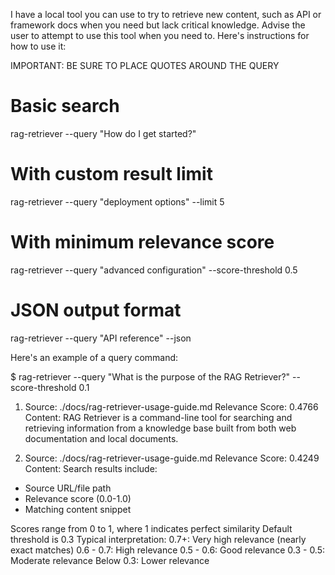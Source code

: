 I have a local tool you can use to try to retrieve
new content, such as API or framework docs when you
need but lack critical knowledge. Advise the user
to attempt to use this tool when you need to. Here's
instructions for how to use it:

IMPORTANT: BE SURE TO PLACE QUOTES AROUND THE QUERY

# Basic search

rag-retriever --query "How do I get started?"

# With custom result limit

rag-retriever --query "deployment options" --limit 5

# With minimum relevance score

rag-retriever --query "advanced configuration" --score-threshold 0.5

# JSON output format

rag-retriever --query "API reference" --json

Here's an example of a query command:

$ rag-retriever --query "What is the purpose of the RAG Retriever?" --score-threshold 0.1

1.  Source: ./docs/rag-retriever-usage-guide.md
    Relevance Score: 0.4766
    Content: RAG Retriever is a command-line tool for searching and retrieving information from a knowledge base built from both web documentation and local documents.

2.  Source: ./docs/rag-retriever-usage-guide.md
    Relevance Score: 0.4249
    Content: Search results include:

- Source URL/file path
- Relevance score (0.0-1.0)
- Matching content snippet

Scores range from 0 to 1, where 1 indicates perfect similarity
Default threshold is 0.3
Typical interpretation:
0.7+: Very high relevance (nearly exact matches)
0.6 - 0.7: High relevance
0.5 - 0.6: Good relevance
0.3 - 0.5: Moderate relevance
Below 0.3: Lower relevance

